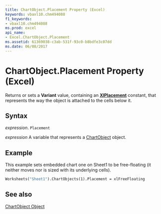 ```yaml
---
title: ChartObject.Placement Property (Excel)
keywords: vbaxl10.chm494088
f1_keywords:
- vbaxl10.chm494088
ms.prod: excel
api_name:
- Excel.ChartObject.Placement
ms.assetid: 61369038-c3ab-531f-93c0-b8bdfe3c07dd
ms.date: 06/08/2017
---
```



# ChartObject.Placement Property (Excel)

Returns or sets a  **Variant** value, containing an **[XlPlacement](Excel.XlPlacement.md)** constant, that represents the way the object is attached to the cells below it.


## Syntax

 _expression_. `Placement`

 _expression_ A variable that represents a [ChartObject](./Excel.ChartObject.md) object.


## Example

This example sets embedded chart one on Sheet1 to be free-floating (it neither moves nor is sized with its underlying cells).


```vb
Worksheets("Sheet1").ChartObjects(1).Placement = xlFreeFloating
```


## See also


[ChartObject Object](Excel.ChartObject.md)

